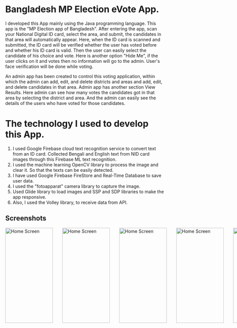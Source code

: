 # Bangladesh MP Election eVote App.

I developed this App mainly using the Java programming language. This app is the "MP Election app of Bangladesh". After entering the app, scan your National Digital ID card, select the area, and submit, the candidates in that area will automatically appear. Here, when the ID card is scanned and submitted, the ID card will be verified whether the user has voted before and whether his ID card is valid. Then the user can easily select the candidate of his choice and vote. Here is another option "Hide Me", if the user clicks on it and votes then no information will go to the admin. User's face verification will be done while voting.

An admin app has been created to control this voting application, within which the admin can add, edit, and delete districts and areas and add, edit, and delete candidates in that area. Admin app has another section View Results. Here admin can see how many votes the candidates got in that area by selecting the district and area. And the admin can easily see the details of the users who have voted for those candidates.

# The technology I used to develop this App.

<ol>
    <li>
        I used Google Firebase cloud text recognition service to convert text from an ID card. Collected Bengali and English text from NID card images through this Firebase ML text recognition.
    </li>
    <li>
        I used the machine learning OpenCV library to process the image and clear it. So that the texts can be easily detected.
    </li>
    <li>
        I have used Google Firebase FireStore and Real-Time Database to save user data.
    </li>
    <li>
        I used the "fotoapparat" camera library to capture the image.
    </li>
    <li>
        Used Glide library to load images and SSP and SDP libraries to make the app responsive.
    </li>
    <li>
        Also, I used the Volley library, to receive data from API.
    </li>
</ol>

## Screenshots

<div style="display:flex">
    <img src="https://media.licdn.com/dms/image/D5622AQFyzNzpCJ-2dw/feedshare-shrink_800/0/1701354011636?e=1723680000&v=beta&t=Lp0Hw-zmKbc7xVY7YIaAevHOMxBP7Lguf9r5hsOT9d8" alt="Home Screen" width="150" height="300" style="margin-right: 30px;">
    <img src="https://media.licdn.com/dms/image/D5622AQHZN9MOy6shlQ/feedshare-shrink_800/0/1701354014774?e=1723680000&v=beta&t=whVEZJBPjZCJJGWpCfmZZDlnrPGiBoHqr7m0dS-KPDI" alt="Home Screen" width="150" height="300" style="margin-right: 30px;">
    <img src="https://media.licdn.com/dms/image/D5622AQG52_CE235JDQ/feedshare-shrink_800/0/1701354012327?e=1723680000&v=beta&t=xEfD-e7p5-GjNXGz5oi3kE-0mwBKUPGGGCWtp_oY7nc" alt="Home Screen" width="150" height="300" style="margin-right: 30px;">
    <img src="https://media.licdn.com/dms/image/D5622AQFtqrvUSjHX8w/feedshare-shrink_800/0/1701354007422?e=1723680000&v=beta&t=5ER3p8Gr35GPbjD-yBSCX0QvdYHX7LB4ReCkWZT302s" alt="Home Screen" width="150" height="300" style="margin-right: 30px;">
    <img src="https://media.licdn.com/dms/image/D5622AQEufSSbChQ0Tg/feedshare-shrink_800/0/1701354013431?e=1723680000&v=beta&t=7r7mvk_68tE8rLeDDE4l5rw0nKgrM15E_fS1_tVUB2U" alt="Home Screen" width="150" height="300" style="margin-right: 30px;">
    <img src="https://media.licdn.com/dms/image/D5622AQG45adbSwkmtQ/feedshare-shrink_800/0/1701354006745?e=1723680000&v=beta&t=r-2PhvywgnAB1ebQLDyPjRQ1Kg9NWNc1B2rEfasj-FQ" alt="Home Screen" width="150" height="300" style="margin-right: 30px;">
    <img src="https://media.licdn.com/dms/image/D5622AQHow0igCu_4fw/feedshare-shrink_800/0/1701354014686?e=1723680000&v=beta&t=4Q-Uk68NebirsshDznWXHduj5H9FkvBjVqiYf2us3kI" alt="Home Screen" width="150" height="300" style="margin-right: 30px;">
    <img src="https://media.licdn.com/dms/image/D5622AQEYzmzgfv4UUQ/feedshare-shrink_800/0/1701354014814?e=1723680000&v=beta&t=-vlrhSMDtesa9JYl0VzOnlMXLijg1vHYAzW5ZnzUUBU" alt="Home Screen" width="150" height="300" style="margin-right: 30px;">
    <img src="https://media.licdn.com/dms/image/D5622AQGz3Ji3fkH1TA/feedshare-shrink_800/0/1701354016049?e=1723680000&v=beta&t=EKKXx-BA4kVVJCqEMDo98LWNi142FOGds2yfRETp4u0" alt="Home Screen" width="150" height="300" style="margin-right: 30px;">
    <img src="https://media.licdn.com/dms/image/D5622AQFF0isWvnxrDA/feedshare-shrink_800/0/1701354013867?e=1723680000&v=beta&t=hi5hWtUpF10KFTnbifO09miM_NhJw2HpEDj8omldhbw" alt="Home Screen" width="150" height="300" style="margin-right: 30px;">
    <img src="https://media.licdn.com/dms/image/D5622AQGMN_xnAoVtQA/feedshare-shrink_800/0/1701354011069?e=1723680000&v=beta&t=YLVNT3s6YEzQwgvrZBqFGrEp4m8w3mrExIsekKBuAxg" alt="Home Screen" width="150" height="300" style="margin-right: 30px;">
    <img src="https://media.licdn.com/dms/image/D5622AQGpu2vyE55viA/feedshare-shrink_800/0/1701354007345?e=1723680000&v=beta&t=a-wTauqmsDvhcGdk8auS9xps_TX1DSIvdTVAAgLK2nc" alt="Home Screen" width="150" height="300" style="margin-right: 30px;">
    <img src="https://media.licdn.com/dms/image/D5622AQEBGjSmBOEFxQ/feedshare-shrink_800/0/1701354012262?e=1723680000&v=beta&t=pwYbCs8HyVjQEo0r9uwzm2sOJV5XQzDiXqBFHGU9PE4" alt="Home Screen" width="150" height="300" style="margin-right: 30px;">
    <img src="https://media.licdn.com/dms/image/D5622AQEQhTOEPn3Esw/feedshare-shrink_800/0/1701354015306?e=1723680000&v=beta&t=Es7nDdgyEFuSlaR6STfMvVfJlYH-gMmk7ZFGWt3gayY" alt="Home Screen" width="150" height="300" style="margin-right: 30px;">
    <img src="https://media.licdn.com/dms/image/D5622AQErsyg-JdR0Dw/feedshare-shrink_800/0/1701354013260?e=1723680000&v=beta&t=I3ODPyU9ly8mHnUTLw-u4CKWmo3Atq1g4f-Mm0ZlAC0" alt="Home Screen" width="150" height="300" style="margin-right: 30px;">
    <img src="https://media.licdn.com/dms/image/D5622AQHcoVUiamUEbg/feedshare-shrink_800/0/1701354013109?e=1723680000&v=beta&t=w4vpkPyRlAVRej0Paj2PvYJSUTzoffNs1WBPbVi_H6E" alt="Home Screen" width="150" height="300" style="margin-right: 30px;">
    <img src="https://media.licdn.com/dms/image/D5622AQFEkVUkRVOkMQ/feedshare-shrink_800/0/1701354011661?e=1723680000&v=beta&t=NMbBsvjVpu3-PFVV9O46Bh4vAl0l4x9aWcPmahOmDIw" alt="Home Screen" width="150" height="300" style="margin-right: 30px;">
</div>

